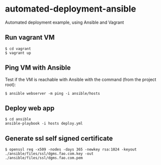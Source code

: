 # automated-deployment-ansible
Automated deployment example, using Ansible and Vagrant

## Run vagrant VM

```
$ cd vagrant
$ vagrant up
``` 

## Ping VM with Ansible
Test if the VM is reachable with Ansible with the command (from the project root):

```
$ ansible webserver -m ping -i ansible/hosts
```


## Deploy web app

```
$ cd ansible
ansible-playbook -i hosts deploy.yml
```

## Generate ssl self signed certificate 

```
$ openssl req -x509 -nodes -days 365 -newkey rsa:1024 -keyout ./ansible/files/ssl/dgms.fao.com.key -out ./ansible/files/ssl/dgms.fao.com.pem

```